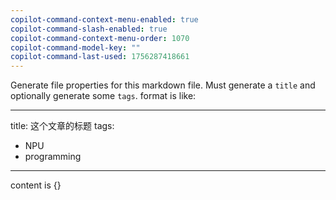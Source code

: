 ```yaml
---
copilot-command-context-menu-enabled: true
copilot-command-slash-enabled: true
copilot-command-context-menu-order: 1070
copilot-command-model-key: ""
copilot-command-last-used: 1756287418661
---
```

Generate file properties for this markdown file. 
Must generate a `title` and optionally generate some `tags`.
format is like:

---
title: 这个文章的标题
tags:
  - NPU
  - programming
---

content is {} 